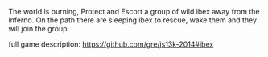 The world is burning, Protect and Escort a group of wild ibex away from the inferno. On the path there are sleeping ibex to rescue, wake them and they will join the group.

full game description: https://github.com/gre/js13k-2014#ibex
